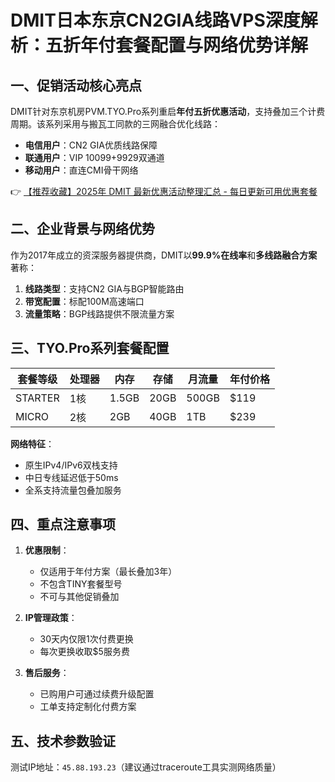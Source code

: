 # DMIT日本东京CN2GIA线路VPS深度解析：五折年付套餐配置与网络优势详解

## 一、促销活动核心亮点
DMIT针对东京机房PVM.TYO.Pro系列重启**年付五折优惠活动**，支持叠加三个计费周期。该系列采用与搬瓦工同款的三网融合优化线路：
- **电信用户**：CN2 GIA优质线路保障
- **联通用户**：VIP 10099+9929双通道
- **移动用户**：直连CMI骨干网络

👉 [【推荐收藏】2025年 DMIT 最新优惠活动整理汇总 - 每日更新可用优惠套餐](https://bit.ly/dmit_coupon)

## 二、企业背景与网络优势
作为2017年成立的资深服务器提供商，DMIT以**99.9%在线率**和**多线路融合方案**著称：
1. **线路类型**：支持CN2 GIA与BGP智能路由
2. **带宽配置**：标配100M高速端口
3. **流量策略**：BGP线路提供不限流量方案

## 三、TYO.Pro系列套餐配置
| 套餐等级    | 处理器 | 内存  | 存储  | 月流量 | 年付价格 |
|-------------|--------|-------|-------|--------|----------|
| STARTER     | 1核    | 1.5GB | 20GB  | 500GB  | $119     |
| MICRO       | 2核    | 2GB   | 40GB  | 1TB    | $239     |

**网络特征**：
- 原生IPv4/IPv6双栈支持
- 中日专线延迟低于50ms
- 全系支持流量包叠加服务

## 四、重点注意事项
1. **优惠限制**：
   - 仅适用于年付方案（最长叠加3年）
   - 不包含TINY套餐型号
   - 不可与其他促销叠加

2. **IP管理政策**：
   - 30天内仅限1次付费更换
   - 每次更换收取$5服务费

3. **售后服务**：
   - 已购用户可通过续费升级配置
   - 工单支持定制化付费方案

## 五、技术参数验证
测试IP地址：`45.88.193.23`（建议通过traceroute工具实测网络质量）